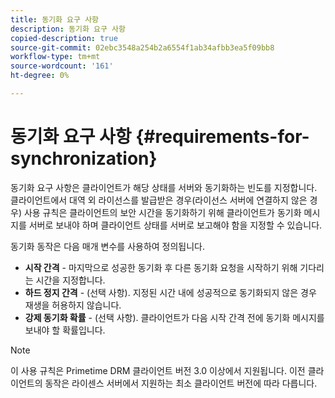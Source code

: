 ```yaml
---
title: 동기화 요구 사항
description: 동기화 요구 사항
copied-description: true
source-git-commit: 02ebc3548a254b2a6554f1ab34afbb3ea5f09bb8
workflow-type: tm+mt
source-wordcount: '161'
ht-degree: 0%

---
```


# 동기화 요구 사항 {#requirements-for-synchronization}

동기화 요구 사항은 클라이언트가 해당 상태를 서버와 동기화하는 빈도를 지정합니다. 클라이언트에서 대역 외 라이선스를 발급받은 경우(라이선스 서버에 연결하지 않은 경우) 사용 규칙은 클라이언트의 보안 시간을 동기화하기 위해 클라이언트가 동기화 메시지를 서버로 보내야 하며 클라이언트 상태를 서버로 보고해야 함을 지정할 수 있습니다.

동기화 동작은 다음 매개 변수를 사용하여 정의됩니다.

* **시작 간격** - 마지막으로 성공한 동기화 후 다른 동기화 요청을 시작하기 위해 기다리는 시간을 지정합니다.
* **하드 정지 간격** - (선택 사항). 지정된 시간 내에 성공적으로 동기화되지 않은 경우 재생을 허용하지 않습니다.
* **강제 동기화 확률** - (선택 사항). 클라이언트가 다음 시작 간격 전에 동기화 메시지를 보내야 할 확률입니다.

>[!NOTE]
>
>이 사용 규칙은 Primetime DRM 클라이언트 버전 3.0 이상에서 지원됩니다. 이전 클라이언트의 동작은 라이센스 서버에서 지원하는 최소 클라이언트 버전에 따라 다릅니다.

